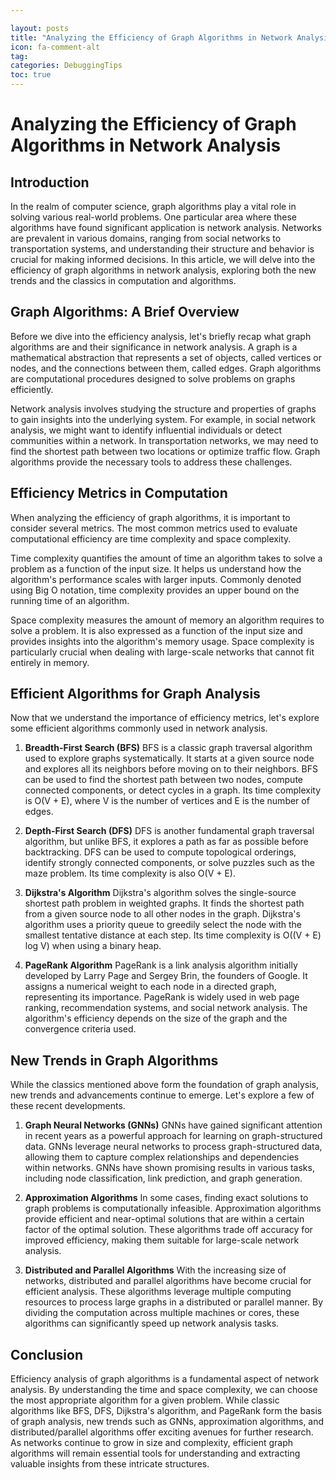 ```yaml
---

layout: posts
title: "Analyzing the Efficiency of Graph Algorithms in Network Analysis"
icon: fa-comment-alt
tag:      
categories: DebuggingTips
toc: true
---
```




# Analyzing the Efficiency of Graph Algorithms in Network Analysis

## Introduction

In the realm of computer science, graph algorithms play a vital role in solving various real-world problems. One particular area where these algorithms have found significant application is network analysis. Networks are prevalent in various domains, ranging from social networks to transportation systems, and understanding their structure and behavior is crucial for making informed decisions. In this article, we will delve into the efficiency of graph algorithms in network analysis, exploring both the new trends and the classics in computation and algorithms.

## Graph Algorithms: A Brief Overview

Before we dive into the efficiency analysis, let's briefly recap what graph algorithms are and their significance in network analysis. A graph is a mathematical abstraction that represents a set of objects, called vertices or nodes, and the connections between them, called edges. Graph algorithms are computational procedures designed to solve problems on graphs efficiently.

Network analysis involves studying the structure and properties of graphs to gain insights into the underlying system. For example, in social network analysis, we might want to identify influential individuals or detect communities within a network. In transportation networks, we may need to find the shortest path between two locations or optimize traffic flow. Graph algorithms provide the necessary tools to address these challenges.

## Efficiency Metrics in Computation

When analyzing the efficiency of graph algorithms, it is important to consider several metrics. The most common metrics used to evaluate computational efficiency are time complexity and space complexity.

Time complexity quantifies the amount of time an algorithm takes to solve a problem as a function of the input size. It helps us understand how the algorithm's performance scales with larger inputs. Commonly denoted using Big O notation, time complexity provides an upper bound on the running time of an algorithm.

Space complexity measures the amount of memory an algorithm requires to solve a problem. It is also expressed as a function of the input size and provides insights into the algorithm's memory usage. Space complexity is particularly crucial when dealing with large-scale networks that cannot fit entirely in memory.

## Efficient Algorithms for Graph Analysis

Now that we understand the importance of efficiency metrics, let's explore some efficient algorithms commonly used in network analysis.

1. **Breadth-First Search (BFS)**
   BFS is a classic graph traversal algorithm used to explore graphs systematically. It starts at a given source node and explores all its neighbors before moving on to their neighbors. BFS can be used to find the shortest path between two nodes, compute connected components, or detect cycles in a graph. Its time complexity is O(V + E), where V is the number of vertices and E is the number of edges.

2. **Depth-First Search (DFS)**
   DFS is another fundamental graph traversal algorithm, but unlike BFS, it explores a path as far as possible before backtracking. DFS can be used to compute topological orderings, identify strongly connected components, or solve puzzles such as the maze problem. Its time complexity is also O(V + E).

3. **Dijkstra's Algorithm**
   Dijkstra's algorithm solves the single-source shortest path problem in weighted graphs. It finds the shortest path from a given source node to all other nodes in the graph. Dijkstra's algorithm uses a priority queue to greedily select the node with the smallest tentative distance at each step. Its time complexity is O((V + E) log V) when using a binary heap.

4. **PageRank Algorithm**
   PageRank is a link analysis algorithm initially developed by Larry Page and Sergey Brin, the founders of Google. It assigns a numerical weight to each node in a directed graph, representing its importance. PageRank is widely used in web page ranking, recommendation systems, and social network analysis. The algorithm's efficiency depends on the size of the graph and the convergence criteria used.

## New Trends in Graph Algorithms

While the classics mentioned above form the foundation of graph analysis, new trends and advancements continue to emerge. Let's explore a few of these recent developments.

1. **Graph Neural Networks (GNNs)**
   GNNs have gained significant attention in recent years as a powerful approach for learning on graph-structured data. GNNs leverage neural networks to process graph-structured data, allowing them to capture complex relationships and dependencies within networks. GNNs have shown promising results in various tasks, including node classification, link prediction, and graph generation.

2. **Approximation Algorithms**
   In some cases, finding exact solutions to graph problems is computationally infeasible. Approximation algorithms provide efficient and near-optimal solutions that are within a certain factor of the optimal solution. These algorithms trade off accuracy for improved efficiency, making them suitable for large-scale network analysis.

3. **Distributed and Parallel Algorithms**
   With the increasing size of networks, distributed and parallel algorithms have become crucial for efficient analysis. These algorithms leverage multiple computing resources to process large graphs in a distributed or parallel manner. By dividing the computation across multiple machines or cores, these algorithms can significantly speed up network analysis tasks.

## Conclusion

Efficiency analysis of graph algorithms is a fundamental aspect of network analysis. By understanding the time and space complexity, we can choose the most appropriate algorithm for a given problem. While classic algorithms like BFS, DFS, Dijkstra's algorithm, and PageRank form the basis of graph analysis, new trends such as GNNs, approximation algorithms, and distributed/parallel algorithms offer exciting avenues for further research. As networks continue to grow in size and complexity, efficient graph algorithms will remain essential tools for understanding and extracting valuable insights from these intricate structures.